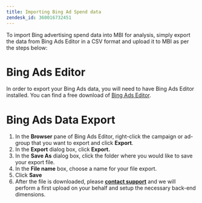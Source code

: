 ```yaml
---
title: Importing Bing Ad Spend data
zendesk_id: 360016732451
---
```


To import Bing advertising spend data into MBI for analysis, simply export the data from Bing Ads Editor in a CSV format and upload it to MBI as per the steps below:

# Bing Ads Editor

In order to export your Bing Ads data, you will need to have Bing Ads Editor installed. You can find a free download of [Bing Ads Editor](https://advertise.bingads.microsoft.com/en-us/bingads-editor).

# Bing Ads Data Export

1. In the **Browser** pane of Bing Ads Editor, right-click the campaign or ad-group that you want to export and click **Export**.
1. In the **Export** dialog box, click **Export.**
1. In the **Save As** dialog box, click the folder where you would like to save your export file.
1. In the **File name** box, choose a name for your file export.
1. Click **Save**
1. After the file is downloaded, please **[contact support](../../getting-started/support.md)** and we will perform a first upload on your behalf and setup the necessary back-end dimensions.
